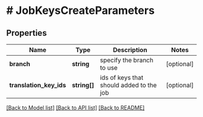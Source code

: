 # # JobKeysCreateParameters

## Properties

Name | Type | Description | Notes
------------ | ------------- | ------------- | -------------
**branch** | **string** | specify the branch to use | [optional] 
**translation_key_ids** | **string[]** | ids of keys that should added to the job | [optional] 

[[Back to Model list]](../../README.md#documentation-for-models) [[Back to API list]](../../README.md#documentation-for-api-endpoints) [[Back to README]](../../README.md)


